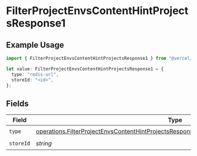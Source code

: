 # FilterProjectEnvsContentHintProjectsResponse1

## Example Usage

```typescript
import { FilterProjectEnvsContentHintProjectsResponse1 } from "@vercel/sdk/models/operations/filterprojectenvs.js";

let value: FilterProjectEnvsContentHintProjectsResponse1 = {
  type: "redis-url",
  storeId: "<id>",
};
```

## Fields

| Field                                                                                                                                                                                                    | Type                                                                                                                                                                                                     | Required                                                                                                                                                                                                 | Description                                                                                                                                                                                              |
| -------------------------------------------------------------------------------------------------------------------------------------------------------------------------------------------------------- | -------------------------------------------------------------------------------------------------------------------------------------------------------------------------------------------------------- | -------------------------------------------------------------------------------------------------------------------------------------------------------------------------------------------------------- | -------------------------------------------------------------------------------------------------------------------------------------------------------------------------------------------------------- |
| `type`                                                                                                                                                                                                   | [operations.FilterProjectEnvsContentHintProjectsResponse200ApplicationJSONResponseBody3Type](../../models/operations/filterprojectenvscontenthintprojectsresponse200applicationjsonresponsebody3type.md) | :heavy_check_mark:                                                                                                                                                                                       | N/A                                                                                                                                                                                                      |
| `storeId`                                                                                                                                                                                                | *string*                                                                                                                                                                                                 | :heavy_check_mark:                                                                                                                                                                                       | N/A                                                                                                                                                                                                      |